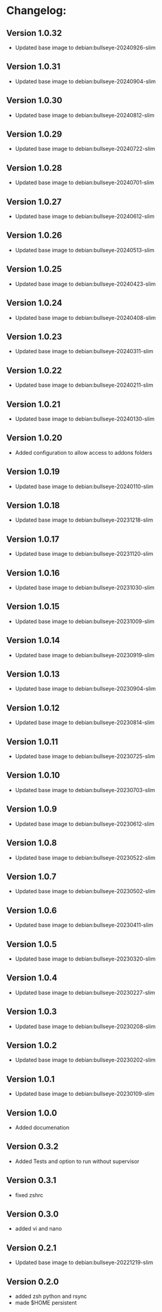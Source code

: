# Changelog:
## Version 1.0.32
- Updated base image to debian:bullseye-20240926-slim
## Version 1.0.31
- Updated base image to debian:bullseye-20240904-slim
## Version 1.0.30
- Updated base image to debian:bullseye-20240812-slim
## Version 1.0.29
- Updated base image to debian:bullseye-20240722-slim
## Version 1.0.28
- Updated base image to debian:bullseye-20240701-slim
## Version 1.0.27
- Updated base image to debian:bullseye-20240612-slim
## Version 1.0.26
- Updated base image to debian:bullseye-20240513-slim
## Version 1.0.25
- Updated base image to debian:bullseye-20240423-slim
## Version 1.0.24
- Updated base image to debian:bullseye-20240408-slim
## Version 1.0.23
- Updated base image to debian:bullseye-20240311-slim
## Version 1.0.22
- Updated base image to debian:bullseye-20240211-slim
## Version 1.0.21
- Updated base image to debian:bullseye-20240130-slim
## Version 1.0.20
- Added configuration to allow access to addons folders
## Version 1.0.19
- Updated base image to debian:bullseye-20240110-slim
## Version 1.0.18
- Updated base image to debian:bullseye-20231218-slim
## Version 1.0.17
- Updated base image to debian:bullseye-20231120-slim
## Version 1.0.16
- Updated base image to debian:bullseye-20231030-slim
## Version 1.0.15
- Updated base image to debian:bullseye-20231009-slim
## Version 1.0.14
- Updated base image to debian:bullseye-20230919-slim
## Version 1.0.13
- Updated base image to debian:bullseye-20230904-slim
## Version 1.0.12
- Updated base image to debian:bullseye-20230814-slim
## Version 1.0.11
- Updated base image to debian:bullseye-20230725-slim
## Version 1.0.10
- Updated base image to debian:bullseye-20230703-slim
## Version 1.0.9
- Updated base image to debian:bullseye-20230612-slim
## Version 1.0.8
- Updated base image to debian:bullseye-20230522-slim
## Version 1.0.7
- Updated base image to debian:bullseye-20230502-slim
## Version 1.0.6
- Updated base image to debian:bullseye-20230411-slim
## Version 1.0.5
- Updated base image to debian:bullseye-20230320-slim
## Version 1.0.4
- Updated base image to debian:bullseye-20230227-slim
## Version 1.0.3
- Updated base image to debian:bullseye-20230208-slim
## Version 1.0.2
- Updated base image to debian:bullseye-20230202-slim
## Version 1.0.1
- Updated base image to debian:bullseye-20230109-slim
## Version 1.0.0
- Added documenation
## Version 0.3.2
- Added Tests and option to run without supervisor
## Version 0.3.1
- fixed zshrc
## Version 0.3.0
- added vi and nano
## Version 0.2.1
- Updated base image to debian:bullseye-20221219-slim
## Version 0.2.0
- added zsh python and rsync
- made $HOME persistent
